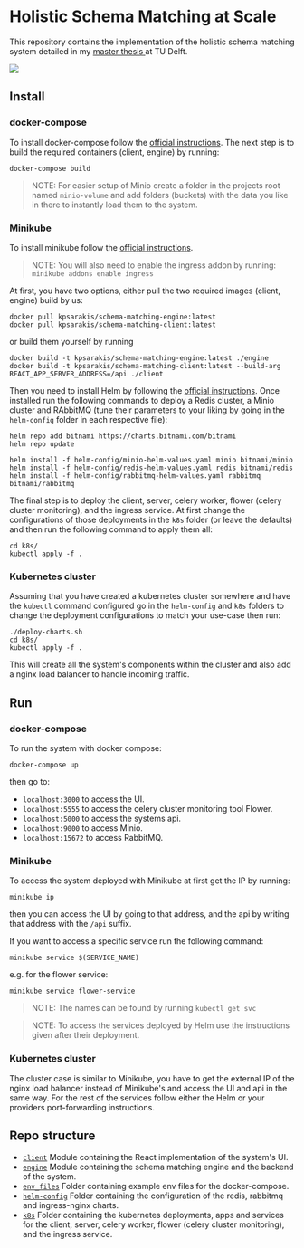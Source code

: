 # Holistic Schema Matching at Scale

This repository contains the implementation of the holistic schema matching system detailed in my 
[master thesis
](https://repository.tudelft.nl/islandora/object/uuid%3Af4ebeda3-6465-49da-813b-f1e6e0820c60?collection=education) 
at TU Delft. 

![](https://github.com/kPsarakis/holistic-schema-matching-at-scale/tree/master/media/system.png)

## Install

### docker-compose

To install docker-compose follow the [official instructions](https://docs.docker.com/compose/install/).
The next step is to build the required containers (client, engine) by running: 

```shell
docker-compose build
```

> NOTE: For easier setup of Minio create a folder in the projects root named `minio-volume` and add folders (buckets) 
> with the data you like in there to instantly load them to the system.

### Minikube

To install minikube follow the [official instructions](https://minikube.sigs.k8s.io/docs/start/).

> NOTE: You will also need to enable the ingress addon by running: `minikube addons enable ingress`

At first, you have two options, either pull the two required images (client, engine) build by us:

```shell
docker pull kpsarakis/schema-matching-engine:latest
docker pull kpsarakis/schema-matching-client:latest
```

or build them yourself by running

```shell
docker build -t kpsarakis/schema-matching-engine:latest ./engine
docker build -t kpsarakis/schema-matching-client:latest --build-arg REACT_APP_SERVER_ADDRESS=/api ./client
```

Then you need to install Helm by following the [official instructions](https://helm.sh/docs/intro/install/). 
Once installed run the following commands to deploy a Redis cluster, a Minio cluster and RAbbitMQ 
(tune their parameters to your liking by going in the `helm-config` folder in each respective file):

```shell
helm repo add bitnami https://charts.bitnami.com/bitnami
helm repo update

helm install -f helm-config/minio-helm-values.yaml minio bitnami/minio
helm install -f helm-config/redis-helm-values.yaml redis bitnami/redis
helm install -f helm-config/rabbitmq-helm-values.yaml rabbitmq bitnami/rabbitmq
```

The final step is to deploy the client, server, celery worker, flower (celery cluster monitoring), and the ingress 
service. At first change the configurations of those deployments in the `k8s` folder (or leave the defaults) and then 
run the following command to apply them all:

```shell
cd k8s/
kubectl apply -f .
```

### Kubernetes cluster 
Assuming that you have created a kubernetes cluster somewhere and have the `kubectl` command configured go in the 
`helm-config` and `k8s` folders to change the deployment configurations to match your use-case then run:

```shell
./deploy-charts.sh
cd k8s/
kubectl apply -f .
```

This will create all the system's components within the cluster and also add a nginx load balancer to handle incoming 
traffic.

## Run

### docker-compose

To run the system with docker compose:

```shell
docker-compose up
```

then go to:

*   `localhost:3000` to access the UI.
*   `localhost:5555` to access the celery cluster monitoring tool Flower.
*   `localhost:5000` to access the systems api.
*   `localhost:9000` to access Minio.
*   `localhost:15672` to access RabbitMQ.

### Minikube

To access the system deployed with Minikube at first get the IP by running:

```shell
minikube ip
```

then you can access the UI by going to that address, and the api by writing that address with the `/api` suffix.

If you want to access a specific service run the following command:

```shell
minikube service $(SERVICE_NAME)
```

e.g. for the flower service:

```shell
minikube service flower-service
```

> NOTE: The names can be found by running `kubectl get svc`

> NOTE: To access the services deployed by Helm use the instructions given after their deployment.

### Kubernetes cluster 

The cluster case is similar to Minikube, you have to get the external IP of the nginx load balancer instead of 
Minikube's and access the UI and api in the same way. For the rest of the services follow either the Helm or 
your providers port-forwarding instructions.

## Repo structure

*   [`client`](https://github.com/kPsarakis/holistic-schema-matching-at-scale/tree/master/client) 
    Module containing the React implementation of the system's UI.
*   [`engine`](https://github.com/kPsarakis/holistic-schema-matching-at-scale/tree/master/engine) 
    Module containing the schema matching engine and the backend of the system. 
*   [`env_files`](https://github.com/kPsarakis/holistic-schema-matching-at-scale/tree/master/env_files) 
    Folder containing example env files for the docker-compose. 
*   [`helm-config`](https://github.com/delftdata/valentine-suite/tree/master/helm-config) 
    Folder containing the configuration of the redis, rabbitmq and ingress-nginx charts. 
*   [`k8s`](https://github.com/delftdata/valentine-suite/tree/master/k8s) 
    Folder containing the kubernetes deployments, apps and services for the client, server, celery worker, 
    flower (celery cluster monitoring), and the ingress service.